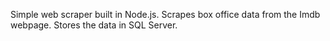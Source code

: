 Simple web scraper built in Node.js. Scrapes box office data from the Imdb webpage. Stores the data in SQL Server.
